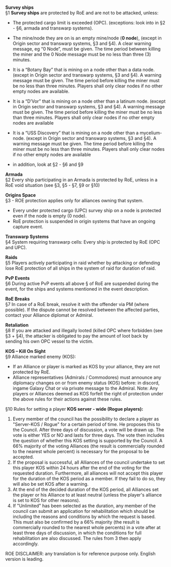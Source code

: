 **Survey ships**  
§1 **Survey ships** are protected by RoE and are not to be attacked, unless:
- The protected cargo limit is exceeded (OPC). (exceptions: look into in §2 - §6, armada and transwarp systems).
- The mine/node they are on is an empty mine/node (**0 node**), (except in Origin sector and transwarp systems, §3 and §4). A clear warning message, eg “0 Node”, must be given. The time period between killing the miner and the 0 Node message must be no less than three (3) minutes.
- It is a “Botany Bay” that is mining on a node other than a data node. (except in Origin sector and transwarp systems, §3 and §4). A warning message must be given. The time period before killing the miner must be no less than three minutes. Players shall only clear nodes if no other empty nodes are available.
- It is a “D’Vor” that is mining on a node other than a latinum node. (except in Origin sector and transwarp systems, §3 and §4).  A warning message must be given. The time period before killing the miner must be no less than three minutes. Players shall only clear nodes if no other empty nodes are available
- It is a “USS Discovery” that is mining on a node other than a mycelium-node. (except in Origin sector and transwarp systems, §3 and §4).  A warning message must be given. The time period before killing the miner must be no less than three minutes. Players shall only clear nodes if no other empty nodes are available

- in addition, look at §2 - §6 and §9

**Armada**  
§2 Every ship participating in an Armada is protected by RoE, unless in a RoE void situation (see §3, §5 - §7, §9 or §10)

**Origins Space**  
§3 - ROE protection applies only for alliances owning that system. 
- Every under protected cargo (UPC) survey ship on a node is protected even if the node is empty (0 node).
- RoE protection is suspended in origin systems that have an ongoing capture event.

**Transwarp Systems**  
§4 System requiring transwarp cells: Every ship is protected by RoE (OPC and UPC).

**Raids**  
§5 Players actively participating in raid whether by attacking or defending lose RoE protection of all ships in the system of raid for duration of raid.

**PvP Events**  
§6 During active PvP events all above § of RoE are suspended during the event, for the ships and systems mentioned in the event description.

**RoE Breaks**   
§7 In case of a RoE break, resolve it with the offender via PM (where possible). If the dispute cannot be resolved between the affected parties, contact your Alliance diplomat or Admiral.

**Retaliation**  
§8 If you are attacked and illegally looted (killed OPC where forbidden (see §3 + §4), the attacker is obligated to pay the amount of loot back by sending his own OPC vessel to the victim.

**KOS – Kill On Sight**  
§9 Alliance marked enemy (KOS): 
- If an Alliance or player is marked as KOS by your alliance, they are not protected by RoE. 
- Alliance representatives (Admirals / Commodores) must announce any diplomacy changes on or from enemy status (KOS) before: in discord, ingame Galaxy Chat or via private message to the Admiral. Note: Any players or Alliances deemed as KOS forfeit the right of protection under the above rules for their actions against these rules. 

§10 Rules for setting a player **KOS server - wide (Rogue players):**  
1. Every member of the council has the possibility to declare a player as "Server-KOS / Rogue" for a certain period of time. He proposes this to the Council. After three days of discussion, a vote will be drawn up. The vote is either YES or NO and lasts for three days. The vote then includes the question of whether this KOS setting is supported by the Council. A 66% majority of the voting Alliances (the result is commercially rounded to the nearest whole percent) is necessary for the proposal to be accepted.
 2. If the proposal is successful, all Alliances of the council undertake to set this player KOS within 24 hours after the end of the voting for the requested duration. Furthermore, all alliances will not accept this player for the duration of the KOS period as a member. If they fail to do so, they will also be set KOS after a warning.
3. At the end of the decided duration of the KOS period, all Alliances set the player or his Alliance to at least neutral (unless the player's alliance is set to KOS for other reasons). 
4. If "Unlimited" has been selected as the duration, any member of the council can submit an application for rehabilitation which should be including the reasons and conditions by which the request is based. This must also be confirmed by a 66% majority (the result is commercially rounded to the nearest whole percents) in a vote after at least three days of discussion, in which the conditions for full rehabilitation are also discussed. The rules from 3 then apply accordingly.
 
ROE DISCLAIMER: any translation is for reference purpose only. English version is leading. 
